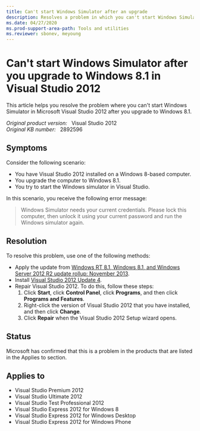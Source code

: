 ```yaml
---
title: Can't start Windows Simulator after an upgrade
description: Resolves a problem in which you can't start Windows Simulator in Visual Studio 2012 after you upgrade to Windows 8.1.
ms.date: 04/27/2020
ms.prod-support-area-path: Tools and utilities
ms.reviewer: sbonev, meyoung
---
```

# Can't start Windows Simulator after you upgrade to Windows 8.1 in Visual Studio 2012

This article helps you resolve the problem where you can't start Windows Simulator in Microsoft Visual Studio 2012 after you upgrade to Windows 8.1.

_Original product version:_ &nbsp; Visual Studio 2012  
_Original KB number:_ &nbsp; 2892596

## Symptoms

Consider the following scenario:

- You have Visual Studio 2012 installed on a Windows 8-based computer.
- You upgrade the computer to Windows 8.1.
- You try to start the Windows simulator in Visual Studio.

In this scenario, you receive the following error message:

> Windows Simulator needs your current credentials. Please lock this computer, then unlock it using your current password and run the Windows simulator again.

## Resolution

To resolve this problem, use one of the following methods:

- Apply the update from [Windows RT 8.1, Windows 8.1, and Windows Server 2012 R2 update rollup: November 2013](https://support.microsoft.com/help/2887595).
- Install [Visual Studio 2012 Update 4](https://support.microsoft.com/help/2872520).
- Repair Visual Studio 2012. To do this, follow these steps:
    1. Click **Start**, click **Control Panel**, click **Programs**, and then click **Programs and Features**.
    2. Right-click the version of Visual Studio 2012 that you have installed, and then click **Change**.
    3. Click **Repair** when the Visual Studio 2012 Setup wizard opens.

## Status

Microsoft has confirmed that this is a problem in the products that are listed in the Applies to section.

## Applies to

- Visual Studio Premium 2012
- Visual Studio Ultimate 2012
- Visual Studio Test Professional 2012
- Visual Studio Express 2012 for Windows 8
- Visual Studio Express 2012 for Windows Desktop
- Visual Studio Express 2012 for Windows Phone  
